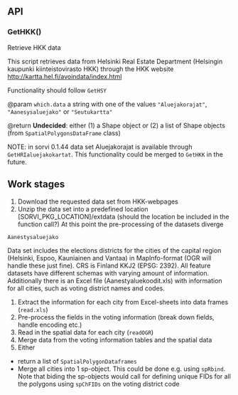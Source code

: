 ## API

### GetHKK()

Retrieve HKK data 

This script retrieves data from Helsinki Real Estate Department (Helsingin kaupunki kiinteistovirasto HKK) through the HKK website http://kartta.hel.fi/avoindata/index.html

Functionality should follow `GetHSY`

@param `which.data` a string with one of the values `"Aluejakorajat"`, `"Aanesysaluejako"` or `"Seutukartta"`  

@return **Undecided**: either (1) a Shape object or (2) a list of Shape objects (from `SpatialPolygonsDataFrame` class)

NOTE: in sorvi 0.1.44 data set Aluejakorajat is available through `GetHRIaluejakokartat`. This functionality could be merged to `GetHKK` in the future.

## Work stages

1. Download the requested data set from HKK-webpages
2. Unzip the data set into a predefined location [SORVI_PKG_LOCATION]/extdata (should the location be included in the function call?)
At this point the pre-processing of the datasets diverge  

`Aanestysaluejako`

Data set includes the elections districts for the cities of the capital region (Helsinki, Espoo, Kauniainen and Vantaa) in MapInfo-format (OGR will handle these just fine). CRS is Finland KKJ2 (EPSG: 2392). All feature datasets have different schemas with varying amount of information. Additionally there is an Excel file (Aanestyaluekoodit.xls) with information for all cities, such as voting district names and codes.

1. Extract the information for each city from Excel-sheets into data frames (`read.xls`)
2. Pre-process the fields in the voting information (break down fields, handle encoding etc.)
3. Read in the spatial data for each city (`readOGR`)
4. Merge data from the voting information tables and the spatial data
5. Either  
  * return a list of `SpatialPolygonDataframes`  
  * Merge all cities into 1 sp-object. This could be done e.g. using `spRbind`. Note that biding the sp-objects would call for defining unique FIDs for all the polygons using `spChFIDs` on the voting district code

